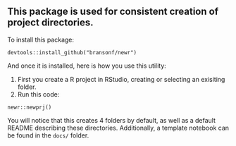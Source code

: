 ## This package is used for consistent creation of project directories.

To install this package:
```{r}
devtools::install_github("bransonf/newr")
```

And once it is installed, here is how you use this utility:

1. First you create a R project in RStudio, creating or selecting an exisiting folder.
2. Run this code:

```{r}
newr::newprj()
```

You will notice that this creates 4 folders by default, as well as a default README describing these directories. Additionally, a template notebook can be found in the `docs/` folder.
